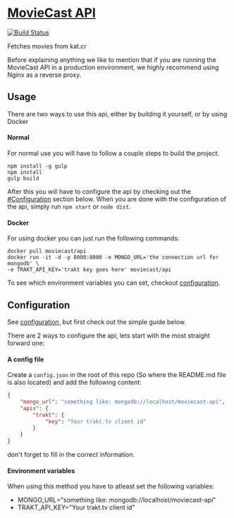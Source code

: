# [MovieCast API](https://github.com/MovieCast/api)
[![Build Status](https://travis-ci.org/MovieCast/api.svg?branch=master)](https://travis-ci.org/MovieCast/desktop)

Fetches movies from kat.cr

Before explaining anything we like to mention that if you are running the MovieCast API in a production environment, we highly recommend using Nginx as a reverse proxy.

## Usage
There are two ways to use this api, either by building it yourself, or by using Docker

#### Normal
For normal use you will have to follow a couple steps to build the project.
```
npm install -g gulp
npm install
gulp build
```
After this you will have to configure the api by checking out the [#Configuration](#configuration) section below.
When you are done with the configuration of the api, simply run `npm start` or `node dist`.

#### Docker
For using docker you can just run the following commands:
```
docker pull moviecast/api
docker run -it -d -p 8000:8000 -e MONGO_URL='the connection url for mongodb' \
-e TRAKT_API_KEY='trakt key goes here' moviecast/api
```
To see which environment variables you can set, checkout [configuration](https://github.com/MovieCast/api/wiki/Configuration).

## Configuration
See [configuration](https://github.com/MovieCast/api/wiki/Configuration), but first check out the simple guide below.

There are 2 ways to configure the api, lets start with the most straight forward one:
#### A config file
Create a `config.json` in the root of this repo (So where the README.md file is also located) and add the following content:
```json
{
    "mongo_url": "something like: mongodb://localhost/moviecast-api",
    "apis": {
        "trakt": {
            "key": "Your trakt.tv client id"
        }
    }
}
```
don't forget to fill in the correct information.

#### Environment variables
When using this method you have to atleast set the following variables:
  - MONGO_URL="something like: mongodb://localhost/moviecast-api"
  - TRAKT_API_KEY="Your trakt.tv client id"

